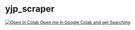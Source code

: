 # yjp_scraper
[![Open In Colab](https://colab.research.google.com/assets/colab-badge.svg)](                                           https://colab.research.google.com/github/leoloman/yjp_scraper/blob/master/yahoo_jpn_scrape_v_2.ipynb)[                                            Open me in Google Colab and get Searching](https://)

